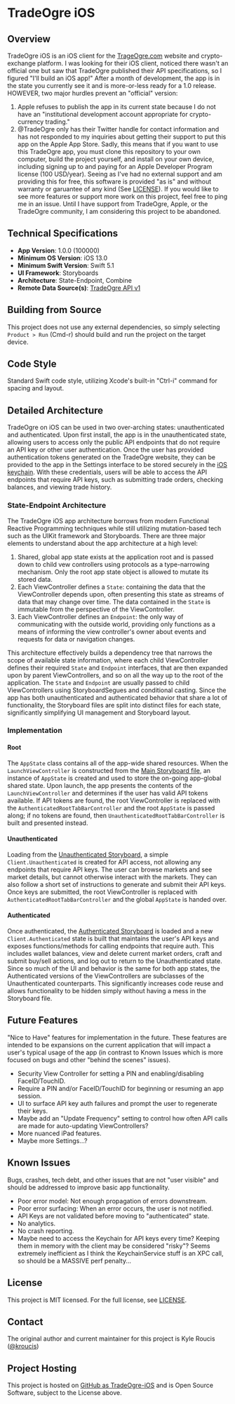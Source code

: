#  TradeOgre iOS

## Overview
TradeOgre iOS is an iOS client for the [TrageOgre.com](https://tradeogre.com) website and crypto-exchange platform. I was looking for their iOS client, noticed there wasn't an official one but saw that TradeOgre published their API specifications, so I figured "I'll build an iOS app!" After a month of development, the app is in the state you currently see it and is more-or-less ready for a 1.0 release. HOWEVER, two major hurdles prevent an "official" version:
1. Apple refuses to publish the app in its current state because I do not have an "institutional development account appropriate for crypto-currency trading."
1. @TradeOgre only has their Twitter handle for contact information and has not responded to my inquiries about getting their support to put this app on the Apple App Store.
Sadly, this means that if you want to use this TradeOgre app, you must clone this repository to your own computer, build the project yourself, and install on your own device, including signing up to and paying for an Apple Developer Program license (100 USD/year). Seeing as I've had no external support and am providing this for free, this software is provided "as is" and without warranty or garuantee of any kind (See [LICENSE](LICENSE)). If you would like to see more features or support more work on this project, feel free to ping me in an issue. Until I have support from TradeOgre, Apple, or the TradeOgre community, I am considering this project to be abandoned.

## Technical Specifications
- **App Version**: 1.0.0 (100000)
- **Minimum OS Version**: iOS 13.0
- **Minimum Swift Version**: Swift 5.1
- **UI Framework**: Storyboards
- **Architecture**: State-Endpoint, Combine
- **Remote Data Source(s)**: [TradeOgre API v1](https://tradeogre.com/help/api)

## Building from Source
This project does not use any external dependencies, so simply selecting `Product > Run` (Cmd-r) should build and run the project on the target device.

## Code Style
Standard Swift code style, utilizing Xcode's built-in "Ctrl-i" command for spacing and layout.

## Detailed Architecture
TradeOgre on iOS can be used in two over-arching states: unauthenticated and authenticated. Upon first install, the app is in the unauthenticated state, allowing users to access only the public API endpoints that do not require an API key or other user authentication. Once the user has provided authentication tokens generated on the TradeOgre website, they can be provided to the app in the Settings interface to be stored securely in the [iOS keychain](https://developer.apple.com/documentation/security/keychain_services). With these credentials, users will be able to access the API endpoints that require API keys, such as submitting trade orders, checking balances, and viewing trade history.

### State-Endpoint Architecture
The TradeOgre iOS app architecture borrows from modern Functional Reactive Programming techniques while still utilizing mutation-based tech such as the UIKit framework and Storyboards. There are three major elements to understand about the app architecture at a high level:

1. Shared, global app state exists at the application root and is passed down to child vew controllers using protocols as a type-narrowing mechanism. Only the root app state object is allowed to mutate its stored data.
2. Each ViewController defines a `State`: containing the data that the ViewController depends upon, often presenting this state as streams of data that may change over time. The data contained in the `State` is immutable from the perspective of the ViewController. 
3. Each ViewController defines an `Endpoint`: the only way of communicating with the outside world, providing only functions as a means of informing the view controller's owner about events and requests for data or navigation changes.

This architecture effectively builds a dependency tree that narrows the scope of available state information, where each child ViewController defines their required `State` and `Endpoint` interfaces, that are then expanded upon by parent ViewControllers, and so on all the way up to the root of the application. The `State` and `Endpoint` are usually passed to child ViewControllers using StoryboardSegues and conditional casting. Since the app has both unauthenticated and authenticated behavior that share a lot of functionality, the Storyboard files are split into distinct files for each state, significantly simplifying UI management and Storyboard layout.

### Implementation
#### Root
The `AppState` class contains all of the app-wide shared resources. When the `LaunchViewController` is constructed from the [Main Storyboard file](Root/Main.storyboard), an instance of `AppState` is created and used to store the on-going app-global shared state. Upon launch, the app presents the contents of the `LaunchViewController` and determines if the user has valid API tokens available. If API tokens are found, the root ViewController is replaced with the `AuthenticatedRootTabBarController` and the root `AppState` is passed along; if no tokens are found, then `UnauthenticatedRootTabBarController` is built and presented instead.

#### Unauthenticated
Loading from the [Unauthenticated Storyboard](Unauthenticated/Unauthenticated.storyboard), a simple `Client.Unauthenticated` is created for API access, not allowing any endpoints that require API keys. The user can browse markets and see market details, but cannot otherwise interact with the markets. They can also follow a short set of instructions to generate and submit their API keys. Once keys are submitted, the root ViewController is replaced with `AuthenticatedRootTabBarController` and the global `AppState` is handed over.

#### Authenticated
Once authenticated, the [Authenticated Storyboard](Authenticated/Authenticated.storyboard) is loaded and a new `Client.Authenticated` state is built that maintains the user's API keys and exposes functions/methods for calling endpoints that require auth. This includes wallet balances, view and delete current market orders, craft and submit buy/sell actions, and log out to return to the Unauthenticated state. Since so much of the UI and behavior is the same for both app states, the Authenticated versions of the ViewControllers are subclasses of the Unauthenticated counterparts. This significantly increases code reuse and allows functionality to be hidden simply without having a mess in the Storyboard file.

## Future Features
"Nice to Have" features for implementation in the future. These features are intended to be expansions on the current application that will impact a user's typical usage of the app (in contrast to Known Issues which is more focused on bugs and other "behind the scenes" issues).
- Security View Controller for setting a PIN and enabling/disabling FaceID/TouchID.
- Require a PIN and/or FaceID/TouchID for beginning or resuming an app session.
- UI to surface API key auth failures and prompt the user to regenerate their keys.
- Maybe add an "Update Frequency" setting to control how often API calls are made for auto-updating ViewControllers?
- More nuanced iPad features.
- Maybe more Settings...?

## Known Issues
Bugs, crashes, tech debt, and other issues that are not "user visible" and should be addressed to improve basic app functionality.
- Poor error model: Not enough propagation of errors downstream.
- Poor error surfacing: When an error occurs, the user is not notified.
- API Keys are not validated before moving to "authenticated" state.
- No analytics.
- No crash reporting.
- Maybe need to access the Keychain for API keys every time? Keeping them in memory with the client may be considered "risky"? Seems extremely inefficient as I think the KeychainService stuff is an XPC call, so should be a MASSIVE perf penalty... 

## License
This project is MIT licensed. For the full license, see [LICENSE](LICENSE).

## Contact
The original author and current maintainer for this project is Kyle Roucis ([@kroucis](github.com/kroucis))

## Project Hosting
This project is hosted on [GitHub as TradeOgre-iOS](github.com/kroucis/TradeOgre-ios) and is Open Source Software, subject to the License above.
